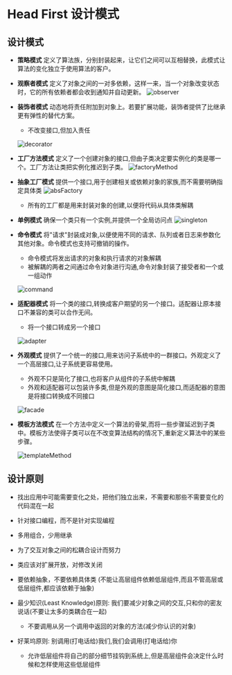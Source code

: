 # Head First 设计模式

## 设计模式

- **策略模式** 定义了算法族，分别封装起来，让它们之间可以互相替换，此模式让算法的变化独立于使用算法的客户。

- **观察者模式** 定义了对象之间的一对多依赖，这样一来，当一个对象改变状态时，它的所有依赖者都会收到通知并自动更新。
![observer](http://note.youdao.com/yws/public/resource/d5272cb82a3d24975b3a1798e08f0c43/xmlnote/WEBRESOURCE6093b84e2a557e5f6a7392513782d08e/1723)

- **装饰者模式** 动态地将责任附加到对象上。若要扩展功能，装饰者提供了比继承更有弹性的替代方案。

    - 不改变接口,但加入责任

    ![decorator](http://note.youdao.com/yws/public/resource/d5272cb82a3d24975b3a1798e08f0c43/xmlnote/WEBRESOURCEe18537b3d0a3a8f9a4152bd941d5e496/1725)

- **工厂方法模式** 定义了一个创建对象的接口,但由子类决定要实例化的类是哪一个。工厂方法让类把实例化推迟到子类。
![factoryMethod](http://note.youdao.com/yws/public/resource/d5272cb82a3d24975b3a1798e08f0c43/xmlnote/WEBRESOURCEdc90c73693c9d6c4eddad2bf67ad2188/1717)

- **抽象工厂模式** 提供一个接口,用于创建相关或依赖对象的家族,而不需要明确指定具体类
![absFactory](http://note.youdao.com/yws/public/resource/d5272cb82a3d24975b3a1798e08f0c43/xmlnote/WEBRESOURCE9772fc9950a73f76aa20456de90bbf1c/1720)

    - 所有的工厂都是用来封装对象的创建,以便将代码从具体类解耦

- **单例模式** 确保一个类只有一个实例,并提供一个全局访问点
![singleton](http://note.youdao.com/yws/public/resource/d5272cb82a3d24975b3a1798e08f0c43/xmlnote/WEBRESOURCE193d5f5faa6f3dba521899b39f804a70/1728)

- **命令模式** 将"请求"封装成对象,以便使用不同的请求、队列或者日志来参数化其他对象。命令模式也支持可撤销的操作。

    - 命令模式将发出请求的对象和执行请求的对象解耦
    - 被解耦的两者之间通过命令对象进行沟通,命令对象封装了接受者和一个或一组动作

    ![command](http://note.youdao.com/yws/public/resource/d5272cb82a3d24975b3a1798e08f0c43/xmlnote/WEBRESOURCEeba73f358486584a40d43099d3db9443/1730)

- **适配器模式** 将一个类的接口,转换成客户期望的另一个接口。适配器让原本接口不兼容的类可以合作无间。

    - 将一个接口转成另一个接口

    ![adapter](http://note.youdao.com/yws/public/resource/d5272cb82a3d24975b3a1798e08f0c43/xmlnote/WEBRESOURCE97feb03a8bc50b24c0c97a691cc48d68/1733)

- **外观模式** 提供了一个统一的接口,用来访问子系统中的一群接口。外观定义了一个高层接口,让子系统更容易使用。

    - 外观不只是简化了接口,也将客户从组件的子系统中解耦
    - 外观和适配器可以包装许多类,但是外观的意图是简化接口,而适配器的意图是将接口转换成不同接口

    ![facade](http://note.youdao.com/yws/public/resource/d5272cb82a3d24975b3a1798e08f0c43/xmlnote/WEBRESOURCEab4a45cf1753c2b1e47960f7685f7859/1734)

- **模板方法模式** 在一个方法中定义一个算法的骨架,而将一些步骤延迟到子类中。模板方法使得子类可以在不改变算法结构的情况下,重新定义算法中的某些步骤。

    ![templateMethod](http://note.youdao.com/yws/public/resource/d5272cb82a3d24975b3a1798e08f0c43/xmlnote/WEBRESOURCEcad1527160fb6f53c04943a5500c6402/1736)

## 设计原则

- 找出应用中可能需要变化之处，把他们独立出来，不需要和那些不需要变化的代码混在一起

- 针对接口编程，而不是针对实现编程

- 多用组合，少用继承

- 为了交互对象之间的松耦合设计而努力

- 类应该对扩展开放，对修改关闭

- 要依赖抽象，不要依赖具体类 (不能让高层组件依赖低层组件,而且不管高层或低层组件,都应该依赖于抽象)

- 最少知识(Least Knowledge)原则: 我们要减少对象之间的交互,只和你的密友说话(不要让太多的类耦合在一起)
    - 不要调用从另一个调用中返回的对象的方法(减少你认识的对象)

- 好莱坞原则: 别调用(打电话给)我们,我们会调用(打电话给)你
    - 允许低层组件将自己的部分细节挂钩到系统上,但是高层组件会决定什么时候和怎样使用这些低层组件